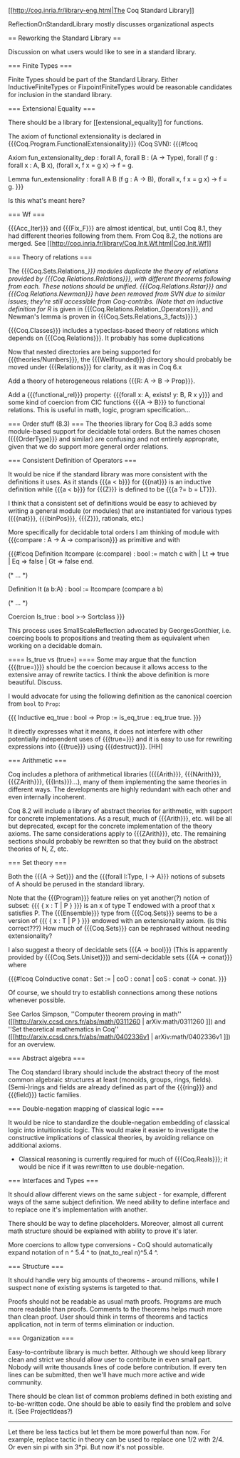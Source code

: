 [[http://coq.inria.fr/library-eng.html|The Coq Standard Library]]

ReflectionOnStandardLibrary mostly discusses organizational aspects

== Reworking the Standard Library ==

Discussion on what users would like to see in a standard library.

=== Finite Types ===

Finite Types should be part of the Standard Library.  Either InductiveFiniteTypes or FixpointFiniteTypes would be reasonable candidates for inclusion in the standard library. 

=== Extensional Equality ===

There should be a library for [[extensional_equality]] for functions.

 The axiom of functional extensionality is declared in {{{Coq.Program.FunctionalExtensionality}}} (Coq SVN):
 {{{#!coq

Axiom fun_extensionality_dep : forall A, forall B : (A -> Type), 
  forall (f g : forall x : A, B x), 
  (forall x, f x = g x) -> f = g.

Lemma fun_extensionality : forall A B (f g : A -> B), 
  (forall x, f x = g x) -> f = g.
}}}

 Is this what's meant here?

=== Wf ===

{{{Acc_Iter}}}  and {{{Fix_F}}} are almost identical, but, until Coq 8.1, they had different theories following from them. From Coq 8.2, the notions are merged.  See [[http://coq.inria.fr/library/Coq.Init.Wf.html|Coq.Init.Wf]]

=== Theory of relations ===

The {{{Coq.Sets.Relations_*}}} modules duplicate the theory of relations provided by {{{Coq.Relations.Relations}}}, with different theorems following from each.  These notions should be unified.  {{{Coq.Relations.Rstar}}} and {{{Coq.Relations.Newman}}} have been removed from SVN due to similar issues; they're still accessible from Coq-contribs. (Note that an inductive definition for R* is given in {{{Coq.Relations.Relation_Operators}}}, and Newman's lemma is proven in {{{Coq.Sets.Relations_3_facts}}}.)

{{{Coq.Classes}}} includes a typeclass-based theory of relations which depends on {{{Coq.Relations}}}.  It probably has some duplications

Now that nested directories are being supported for {{{theories/Numbers}}}, the {{{Wellfounded}}} directory should probably be moved under {{{Relations}}} for clarity, as it was in Coq 6.x

Add a theory of heterogeneous relations {{{R: A -> B -> Prop}}}. 

 Add a {{{functional_rel}}} property: {{{forall x: A, exists! y: B, R x y}}} and some kind of coercion from CIC functions {{{A -> B}}} to functional relations.  This is useful in math, logic, program specification...

=== Order stuff (8.3) ===
The theories library for Coq 8.3 adds some module-based support for decidable total orders.  But the names chosen ({{{OrderType}}} and similar) are confusing and not entirely approprate, given that we do support more general order relations.

=== Consistent Definition of Operators ===

It would be nice if the standard library was more consistent with the definitions it uses.  As it stands {{{a < b}}} for {{{nat}}} is an inductive definition while {{{a < b}}} for {{{Z}}} is defined to be {{{a ?= b = LT}}}.

I think that a consistent set of definitions would be easy to achieved by writing a general module (or modules) that are instantiated for various types ({{{nat}}}, {{{binPos}}}, {{{Z}}}, rationals, etc.)

More specifically for decidable total orders I am thinking of module with {{{compare : A -> A -> comparison}}} as primitive and with

{{{#!coq
Definition ltcompare (c:compare) : bool :=
match c with
| Lt => true
| Eq => false
| Gt => false
end.

(* ... *)

Definition lt (a b:A) : bool := ltcompare (compare a b)

(* ... *)

Coercion Is_true : bool >-> Sortclass
}}}

This process uses SmallScaleReflection advocated by GeorgesGonthier, i.e. coercing bools to propositions and treating them as equivalent when working on a decidable domain. 

==== Is_true vs (true=) ====
Some may argue that the function {{{(true=)}}} should be the coercion because it allows access to the extensive array of rewrite tactics.  I think the above definition is more beautiful.  Discuss.

I would advocate for using the following definition as the canonical coercion from `bool` to `Prop`:

{{{
Inductive eq_true : bool -> Prop := is_eq_true : eq_true true.
}}}

It directly expresses what it means, it does not interfere with other potentially independent uses of {{{true=}}} and it is easy
to use for rewriting expressions into {{{true}}} using {{{destruct}}}. [HH]

=== Arithmetic ===

Coq includes a plethora of arithmetical libraries ({{{Arith}}}, {{{NArith}}}, {{{ZArith}}}, {{{Ints}}}...), many of them implementing the same theories in different ways.  The developments are highly redundant with each other and even internally incoherent.

Coq 8.2 will include a library of abstract theories for arithmetic, with support for concrete implementations.  As a result, much of {{{Arith}}}, etc. will be all but  deprecated, except for the concrete implementation of the theory axioms.  The same considerations apply to {{{ZArith}}}, etc.  The remaining sections should probably be rewritten so that they build on the abstract theories of N, Z, etc.

=== Set theory ===

Both the {{{A -> Set}}} and the {{{forall I:Type, I -> A}}} notions of subsets of A should be perused in the standard library.

 Note that the {{{Program}}} feature relies on yet another(?) notion of subset: {{{ { x : T | P } }}} is an x of type T endowed with a proof that x satisfies P.  The {{{Ensemble}}} type from {{{Coq.Sets}}} seems to be a version of {{{ { x : T | P } }}} endowed with an extensionality axiom. (is this correct???)  How much of {{{Coq.Sets}}} can be rephrased without needing extensionality?  

I also suggest a theory of decidable sets {{{A -> bool}}} (This is apparently provided by {{{Coq.Sets.Uniset}}}) and semi-decidable sets {{{A -> conat}}} where

{{{#!coq
CoInductive conat : Set :=
| coO : conat
| coS : conat -> conat.
}}}

 Of course, we should try to establish connections among these notions whenever possible.

See  Carlos Simpson, ''Computer theorem proving in math'' ([[http://arxiv.ccsd.cnrs.fr/abs/math/0311260 | arXiv:math/0311260 ]]) and ''Set theoretical mathematics in Coq'' ([[http://arxiv.ccsd.cnrs.fr/abs/math/0402336v1 | arXiv:math/0402336v1 ]]) for an overview.

=== Abstract algebra ===

The Coq standard library should include the abstract theory of the most common algebraic structures at least (monoids, groups, rings, fields).  (Semi-)rings and fields are already defined as part of the {{{ring}}} and {{{field}}} tactic families. 

=== Double-negation mapping of classical logic ===

It would be nice to standardize the double-negation embedding of classical logic into intuitionistic logic.  This would make it easier to investigate the constructive implications of classical theories, by avoiding reliance on additional axioms.  

* Classical reasoning is currently required for much of {{{Coq.Reals}}}; it would be nice if it was rewritten to use double-negation. 

=== Interfaces and Types ===

It should allow different views on the same subject - for example, different ways of the same subject definition. We need ability to define interface and to replace one it's implementation with another.

There should be way to define placeholders. Moreover, almost all current math structure should be explained with ability to prove
it's later.

More coercions to allow type conversions - CoQ should automatically expand notation of n ^ 5.4 ^ to (nat_to_real n)^5.4 ^.

=== Structure ===

It should handle very big amounts of theorems - around millions, while
I suspect none of existing systems is targeted to that.

Proofs should not be readable as usual math proofs. Programs are much more
readable than proofs. Comments to the theorems helps much more than
clean proof. User should think in terms of theorems and tactics 
application, not in term of terms elimination or induction.
  
=== Organization ===

Easy-to-contribute library is much better. Although we should keep library clean and strict we should allow user to contribute in even small part. Nobody will write thousands lines of code before contribution. If every ten lines can be submitted, then we'll have
much more active and wide community. 

There should be clean list of common problems defined in both existing and to-be-written code. One should be able to easily find the problem and solve it. (See ProjectIdeas?)

----

Let there be less tactics but let them be more powerful than now. For example, replace tactic in theory can be used to replace one 1/2 with 2/4. Or even sin pi with sin 3*pi. But now it's not possible. 
